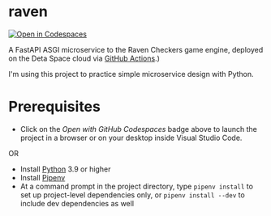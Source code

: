 # raven

[![Open in Codespaces](https://github.com/codespaces/badge.svg)](https://github.com/codespaces/new?hide_repo_select=true&ref=main&repo=527823637&machine=standardLinux32gb&devcontainer_path=.devcontainer%2Fdevcontainer.json&location=EastUs)

A FastAPI ASGI microservice to the Raven Checkers game engine, deployed on the Deta Space cloud via [GitHub Actions](https://github.com/bcorfman/raven/blob/main/.github/workflows/test-deploy.yml).)

I'm using this project to practice simple microservice design with Python.

# Prerequisites

* Click on the *Open with GitHub Codespaces* badge above to launch the project in a browser or on your desktop inside Visual Studio Code.

OR

* Install [Python](https://www.python.org) 3.9 or higher
* Install [Pipenv](https://pipenv.pypa.io/en/latest/)
* At a command prompt in the project directory, type `pipenv install` to set up project-level dependencies only, or `pipenv install --dev` to include dev dependencies as well
